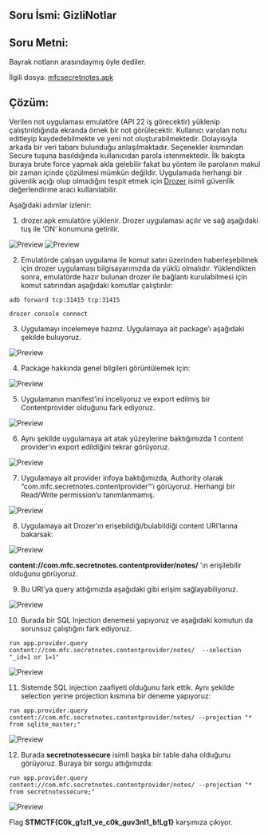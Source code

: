 ## Soru İsmi: GizliNotlar

## Soru Metni: 

Bayrak notların arasındaymış öyle dediler.

İlgili dosya: [mfcsecretnotes.apk](mfcsecretnotes.apk)

## Çözüm: 

Verilen not uygulaması emulatöre (API 22 iş görecektir) yüklenip çalıştırıldığında ekranda örnek bir not görülecektir. 
Kullanıcı varolan notu editleyip kaydedebilmekte ve yeni not oluşturabilmektedir. 
Dolayısıyla arkada bir veri tabanı bulunduğu anlaşılmaktadır. 
Seçenekler kısmından Secure tuşuna basıldığında kullanıcıdan parola istenmektedir. 
İlk bakışta buraya brute force yapmak akla gelebilir fakat bu yöntem ile parolanın makul bir zaman içinde çözülmesi mümkün değildir. 
Uygulamada herhangi bir güvenlik açığı olup olmadığını tespit etmek için [Drozer](https://labs.mwrinfosecurity.com/tools/drozer/) isimli güvenlik değerlendirme aracı kullanılabilir. 

Aşağıdaki adımlar izlenir:

1. drozer.apk emulatöre yüklenir. Drozer uygulaması açılır ve sağ aşağıdaki tuş ile ‘ON’ konumuna getirilir.

![Preview](https://github.com/stmctf/stmctf18/blob/master/onlineWriteup/MOB/GizliNotlar/s1.png)
![Preview](https://github.com/stmctf/stmctf18/blob/master/onlineWriteup/MOB/GizliNotlar/s2.png)

2. Emulatörde çalışan uygulama ile komut satırı üzerinden haberleşebilmek için drozer uygulaması bilgisayarımızda da yüklü olmalıdır. 
Yüklendikten sonra, emulatörde hazır bulunan drozer ile bağlantı kurulabilmesi için komut satırından aşağıdaki komutlar çalıştırılır:

`adb forward tcp:31415 tcp:31415`

`drozer console connect`

3. Uygulamayı incelemeye hazırız. Uygulamaya ait package’ı aşağıdaki şekilde buluyoruz.

![Preview](https://github.com/stmctf/stmctf18/blob/master/onlineWriteup/MOB/GizliNotlar/s3.png)

4. Package hakkında genel bilgileri görüntülemek için:

![Preview](https://github.com/stmctf/stmctf18/blob/master/onlineWriteup/MOB/GizliNotlar/s4.png)

5. Uygulamanın manifest’ini inceliyoruz ve export edilmiş bir Contentprovider olduğunu fark ediyoruz. 

![Preview](https://github.com/stmctf/stmctf18/blob/master/onlineWriteup/MOB/GizliNotlar/s5.png)

6. Aynı şekilde uygulamaya ait atak yüzeylerine baktığımızda 1 content provider’ın export edildiğini tekrar görüyoruz.

![Preview](https://github.com/stmctf/stmctf18/blob/master/onlineWriteup/MOB/GizliNotlar/s6.png)

7. Uygulamaya ait provider infoya baktığımızda, Authority olarak “com.mfc.secretnotes.contentprovider”’ı görüyoruz. 
Herhangi bir Read/Write permission’u tanımlanmamış.

![Preview](https://github.com/stmctf/stmctf18/blob/master/onlineWriteup/MOB/GizliNotlar/s7.png)

8. Uygulamaya ait Drozer’ın erişebildiği/bulabildiği content URI’larına bakarsak:

![Preview](https://github.com/stmctf/stmctf18/blob/master/onlineWriteup/MOB/GizliNotlar/s8.png)

**content://com.mfc.secretnotes.contentprovider/notes/** 'ın erişilebilir olduğunu görüyoruz.

9. Bu URI’ya query attığımızda aşağıdaki gibi erişim sağlayabiliyoruz.

![Preview](https://github.com/stmctf/stmctf18/blob/master/onlineWriteup/MOB/GizliNotlar/s9.png)

10. Burada bir SQL Injection denemesi yapıyoruz ve aşağıdaki komutun da sorunsuz çalıştığını fark ediyoruz.

`run app.provider.query content://com.mfc.secretnotes.contentprovider/notes/  --selection "_id=1 or 1=1"`

![Preview](https://github.com/stmctf/stmctf18/blob/master/onlineWriteup/MOB/GizliNotlar/s10.png)

11. Sistemde SQL injection zaafiyeti olduğunu fark ettik. Aynı şekilde selection yerine projection kısmına bir deneme yapıyoruz: 

`run app.provider.query content://com.mfc.secretnotes.contentprovider/notes/ --projection "* from sqlite_master;"`

![Preview](https://github.com/stmctf/stmctf18/blob/master/onlineWriteup/MOB/GizliNotlar/s11.png)

12. Burada **secretnotessecure** isimli başka bir table daha olduğunu görüyoruz. Buraya bir sorgu attığımızda:

`run app.provider.query content://com.mfc.secretnotes.contentprovider/notes/ --projection "* from secretnotessecure;"`

![Preview](https://github.com/stmctf/stmctf18/blob/master/onlineWriteup/MOB/GizliNotlar/s12.png)

Flag **STMCTF{C0k_g1zl1_ve_c0k_guv3nl1_b!Lg1}** karşımıza çıkıyor.
